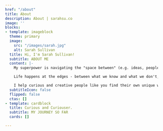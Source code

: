 ```yaml
---
href: "/about"
title: About
description: About | sarahsu.co
image: ''
blocks:
- template: imageblock
  theme: primary
  image:
    src: "/images/sarah.jpg"
    alt: Sarah Sullivan
  title: Hi, I'm Sarah Sullivan!
  subtitle: ABOUT ME  
  content: |-
    My superpower is navigating the "space between" (e.g. ideas, people, behaviors, stages) and co-creating magic in the process.

    Life happens at the edges - between what we know and what we don't, between where we are and where we want to be.

    I help curious and creative people like you find their own unique ways to navigate these spaces and get where they want to go in the process.
  subtitleIcon: false
  flipped: false
  ctas: []
- template: cardblock
  title: Curious and Curiouser.
  subtitle: MY JOURNEY SO FAR
  cards: []

---
```

